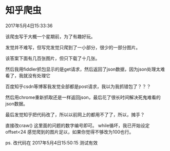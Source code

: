 # 知乎爬虫

2017年5月4日15:33:36

该爬虫写于大概一个星期前，为了有趣好玩。

发觉并不难写，但写完发觉只爬到了一小部分，很少的一部分图片。

该答案下面有几百张图片，但只下载了十几张。

然后我用fiddler抓包显示的是get请求，然后返回了json数据，因为json处理太难看了，我就没有处理它

百度知乎csdn等博客我发觉全部都是post请求，我以为我抓错包了？？？

然后用chrome重新抓取还是一样返回json，最后花了很长时间解决死鬼难看的json数据。

最后发觉知乎把代码改了，所以以前网上的都用不了了，所以，摊手？



直接改craw() 这里面的问题的数字编号即可。
while循坏，我已开始设定offset<24 感觉爬到的图片足以，如果你觉得不够改为100也行。

ps. 改代码在 2017年5月4日15:50:15 测试有效















